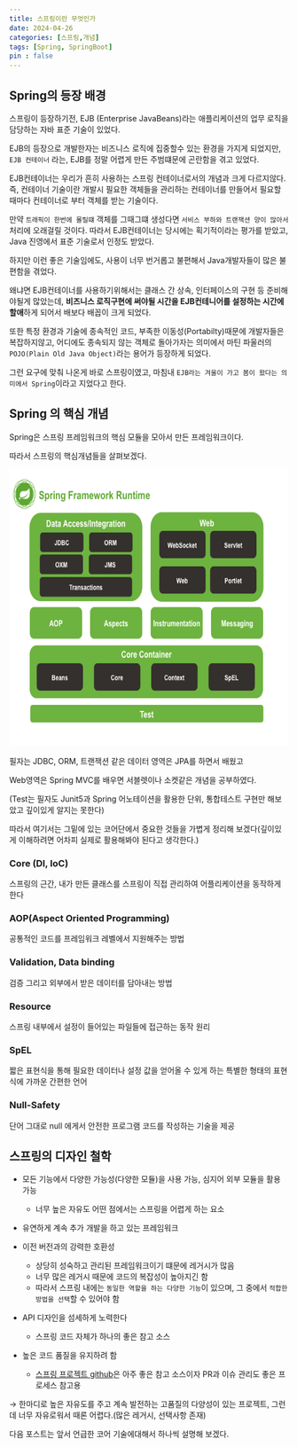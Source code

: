 ```yaml
---
title: 스프링이란 무엇인가
date: 2024-04-26
categories: [스프링,개념]
tags: [Spring, SpringBoot]  
pin : false
---
```



## Spring의 등장 배경

스프링이 등장하기전, EJB (Enterprise JavaBeans)라는 애플리케이션의 업무 로직을 담당하는 자바 표준 기술이 있었다.

EJB의 등장으로 개발한자는 비즈니스 로직에 집중할수 있는 환경을 가지게 되었지만, `EJB 컨테이너` 라는, EJB를 정말 어렵게 만든 주범떄문에 곤란함을
겪고 있었다.

EJB컨테이너는 우리가 흔히 사용하는 스프링 컨테이너로서의 개념과 크게 다르지않다.
즉, 컨테이너 기술이란  개발시 필요한 객체들을 관리하는 컨테이너를 만들어서 필요할 때마다 컨테이너로 부터 객체를 받는 기술이다.

만약 `트래픽이 한번에 몰릴떄` 객체를 그때그떄 생성다면 `서비스 부하와 트랜잭션 양이 많아서` 처리에 오래걸릴 것이다.
따라서 EJB컨테이너는 당시에는 획기적이라는 평가를 받았고, Java 진영에서 표준 기술로서 인정도 받았다.

하지만 이런 좋은 기술임에도, 사용이 너무 번거롭고 불편해서 Java개발자들이 많은 불편함을 겪었다.

왜냐면 EJB컨테이너를 사용하기위해서는 클래스 간 상속, 인터페이스의 구현 등 준비해야될게 많았는데, 
**비즈니스 로직구현에 써야될 시간을 EJB컨테니어를 설정하는 시간에 할애**하게 되어서 배보다 배꼽이 크게 되었다.

또한 특정 환경과 기술에 종속적인 코드, 부족한 이동성(Portabilty)때문에 개발자들은 
복잡하지않고, 어디에도 종속되지 않는 객체로 돌아가자는 의미에서 마틴 파울러의 `POJO(Plain Old Java Object)`라는 용어가 등장하게 되었다.

그런 요구에 맞춰 나온게 바로 스프링이였고, 마침내 `EJB라는 겨울이 가고 봄이 왔다는 의미에서 Spring`이라고 지었다고 한다.


## Spring 의 핵심 개념

Spring은 스프링 프레임워크의 핵심 모듈을 모아서 만든 프레임워크이다.

따라서 스프링의 핵심개념들을 살펴보겠다.

<div align='center'>
    <img src="../assets/img/spring/spring.png"  height="500px">
</div>

필자는 JDBC, ORM, 트랜잭션 같은 데이터 영역은  JPA를 하면서 배웠고

Web영역은 Spring MVC를 배우면 서블렛이나 소켓같은 개념을 공부하였다.

(Test는 필자도 Junit5과 Spring 어노테이션을 활용한 단위, 통합테스트 구현만 해보았고
깊이있게 알지는 못한다)

따라서 여기서는 
그밑에 있는 코어단에서 중요한 것들을 가볍게 정리해 보겠다(깊이있게 이해하려면 어차피 실제로 활용해봐야 된다고 생각한다.)

### Core (DI, IoC)

스프링의 근간, 내가 만든 클래스를 스프링이 직접 관리하여 어플리케이션을 동작하게 한다

### AOP(Aspect Oriented Programming)

공통적인 코드를 프레임워크 레벨에서 지원해주는 방법

### Validation, Data binding

검증 그리고 외부에서 받은 데이터를 담아내는 방법

### Resource

스프링 내부에서 설정이 들어있는 파일들에 접근하는 동작 원리

### SpEL

짧은 표현식을 통해 필요한 데이터나 설정 값을 얻어올 수 있게 하는 특별한 형태의 표현식에 가까운 간편한 언어

### Null-Safety

단어 그대로 null 에게서 안전한 프로그램 코드를 작성하는 기술을 제공



## 스프링의 디자인 철학

- 모든 기능에서 다양한 가능성(다양한 모듈)을 사용 가능, 심지어 외부 모듈을 활용 가능
  - 너무 높은 자유도 어떤 점에서는 스프링을 어렵게 하는 요소
  
  
- 유연하게 계속 추가 개발을 하고 있는 프레임워크


- 이전 버전과의 강력한 호환성
  - 상당히 성숙하고 관리된 프레임워크이기 떄문에 레거시가 많음
  - 너무 많은 레거시 때문에 코드의 복잡성이 높아지긴 함
  - 따라서 스프링 내에는 `동일한 역할을 하는 다양한 기능`이 있으며, 그 중에서 `적합한 방법을 선택`할 수 있어야 함


- API 디자인을 섬세하게 노력한다
  - 스프링 코드 자체가 하나의 좋은 참고 소스


- 높은 코드 품질을 유지하려 함
  - [스프링 프로젝트 github](https://github.com/orgs/spring-projects/repositories)은 아주 좋은 참고 소스이자 PR과 이슈 관리도 좋은 프로세스 참고용

→ 한마디로 높은 자유도를 주고 계속 발전하는 고품질의 다양성이 있는 프로젝트, 그런데 너무 자유로워서 때론 어렵다.(많은 레거시, 선택사항 존재)


다음 포스트는 앞서 언급한 코어 기술에대해서 하나씩 설명해 보겠다.
